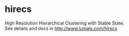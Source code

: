 # hirecs
High Resolution Hierarchical Clustering with Stable State.  
See details and docs in http://www.lumais.com/hirecs
